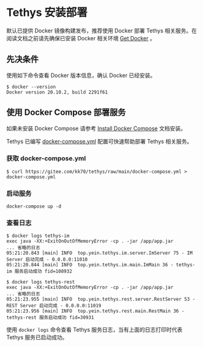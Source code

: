 # Tethys 安装部署

默认已提供 Docker 镜像构建发布，推荐使用 Docker 部署 Tethys 相关服务。在阅读文档之前请先确保已安装 Docker
相关环境 [Get Docker](https://docs.docker.com/get-docker/) 。

## 先决条件

使用如下命令查看 Docker 版本信息，确认 Docker 已经安装。

```
$ docker --version
Docker version 20.10.2, build 2291f61
```

## 使用 Docker Compose 部署服务

如果未安装 Docker Compose 请参考 [Install Docker Compose](https://docs.docker.com/compose/install/) 文档安装。

Tethys 已编写 [docker-compose.yml](https://gitee.com/kk70/tethys/blob/main/docker-compose.yml) 配置可快速帮助部署 Tethys 相关服务。

### 获取 docker-compose.yml

```
$ curl https://gitee.com/kk70/tethys/raw/main/docker-compose.yml > docker-compose.yml
```

### 启动服务

```
docker-compose up -d
```

### 查看日志
```
$ docker logs tethys-im
exec java -XX:+ExitOnOutOfMemoryError -cp . -jar /app/app.jar
... 省略的日志
05:21:20.843 [main] INFO  top.yein.tethys.im.server.ImServer 75 - IM Server 启动完成 - 0.0.0.0:11010
05:21:20.844 [main] INFO  top.yein.tethys.im.main.ImMain 36 - tethys-im 服务启动成功 fid=108932
```

```
$ docker logs tethys-rest
exec java -XX:+ExitOnOutOfMemoryError -cp . -jar /app/app.jar
... 省略的日志
05:21:23.955 [main] INFO  top.yein.tethys.rest.server.RestServer 53 - REST Server 启动完成 - 0.0.0.0:11019
05:21:23.956 [main] INFO  top.yein.tethys.rest.main.RestMain 36 - tethys-rest 服务启动成功 fid=30931
```

使用 `docker logs` 命令查看 Tethys 服务日志，当有上面的日志打印时代表 Tethys 服务已启动成功。